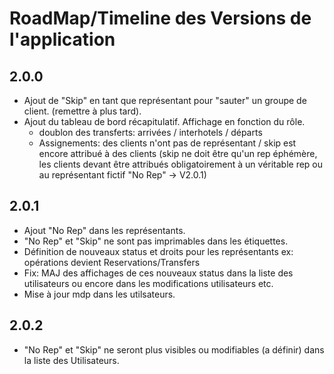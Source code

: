 # RoadMap/Timeline des Versions de l'application

## 2.0.0
- Ajout de "Skip" en tant que représentant pour "sauter" un groupe de client. (remettre à plus tard).
- Ajout du tableau de bord récapitulatif. Affichage en fonction du rôle.
    - doublon des transferts: arrivées / interhotels / départs
    - Assignements: des clients n'ont pas de représentant / skip est encore attribué à des clients (skip ne doit être qu'un rep éphémère, les clients devant être attribués obligatoirement à un véritable rep ou au représentant fictif "No Rep" -> V2.0.1) 


## 2.0.1
- Ajout "No Rep" dans les représentants. 
- "No Rep" et "Skip" ne sont pas imprimables dans les étiquettes. 
- Définition de nouveaux status et droits pour les représentants ex: opérations devient Reservations/Transfers 
- Fix: MAJ des affichages de ces nouveaux status dans la liste des utilisateurs ou encore dans les modifications utilisateurs etc.
- Mise à jour mdp dans les utilsateurs.

## 2.0.2
- "No Rep" et "Skip" ne seront plus visibles ou modifiables (a définir) dans la liste des Utilisateurs.
